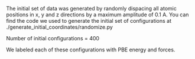 The initial set of data was generated by randomly dispacing all atomic 
positions in x, y and z directions by a maximum amplitude of 0.1 A. 
You can find the code we used to generate the initial set of configurations 
at ./generate_initial_coordinates/randomize.py 

Number of initial configurations = 400

We labeled each of these configurations with PBE energy and forces. 
